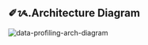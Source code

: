 ## ✐ᝰ.Architecture Diagram
    
![data-profiling-arch-diagram](https://github.com/user-attachments/assets/3de96a5a-9ba4-4fdd-afd5-d25a8373c405)
